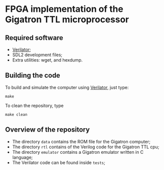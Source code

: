 # FPGA implementation of the Gigatron TTL microprocessor

## Required software

- [Verilator](https://www.veripool.org/wiki/verilator);
- SDL2 development files;
- Extra utilities: wget, and hexdump.

## Building the code

To build and simulate the computer using [Verilator](https://www.veripool.org/wiki/verilator),
just type:

```shell
make
```

To clean the repository, type
```shell
make clean
```

## Overview of the repository

- The directory `data` contains the ROM file for the Gigatron computer;
- The directory `rtl` contains of the Verilog code for the Gigatron TTL cpu;
- The directory `emulator` contains a Gigatron emulator written in C language;
- The Verilator code can be found inside `tests`;
